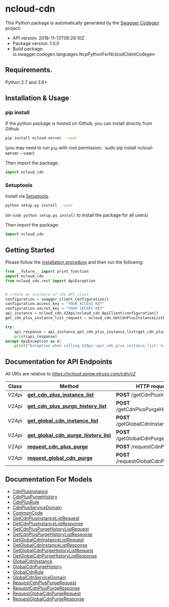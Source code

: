 # ncloud-cdn

This Python package is automatically generated by the [Swagger Codegen](https://github.com/swagger-api/swagger-codegen) project:

- API version: 2018-11-13T06:29:10Z
- Package version: 1.0.0
- Build package: io.swagger.codegen.languages.NcpPythonForNcloudClientCodegen

## Requirements.

Python 2.7 and 3.6+

## Installation & Usage
### pip install

If the python package is hosted on Github, you can install directly from Github

```sh
pip install ncloud-server --user
```
(you may need to run `pip` with root permission: `sudo pip install ncloud-server --user)

Then import the package:
```python
import ncloud_cdn 
```

### Setuptools

Install via [Setuptools](http://pypi.python.org/pypi/setuptools).

```sh
python setup.py install --user
```
(or `sudo python setup.py install` to install the package for all users)

Then import the package:
```python
import ncloud_cdn
```

## Getting Started

Please follow the [installation procedure](#installation--usage) and then run the following:

```python
from __future__ import print_function
import ncloud_cdn
from ncloud_cdn.rest import ApiException


# create an instance of the API class
configuration = swagger_client.Configuration()
configuration.access_key = "YOUR ACCESS KEY"
configuration.secret_key = "YOUR SECRET KEY"
api_instance = ncloud_cdn.V2Api(ncloud_cdn.ApiClient(configuration))
get_cdn_plus_instance_list_request = ncloud_cdn.GetCdnPlusInstanceListRequest() # GetCdnPlusInstanceListRequest | getCdnPlusInstanceListRequest

try:
    api_response = api_instance.get_cdn_plus_instance_list(get_cdn_plus_instance_list_request)
    print(api_response)
except ApiException as e:
    print("Exception when calling V2Api->get_cdn_plus_instance_list: %s\n" % e)

```

## Documentation for API Endpoints

All URIs are relative to *https://ncloud.apigw.ntruss.com/cdn/v2*

Class | Method | HTTP request | Description
------------ | ------------- | ------------- | -------------
*V2Api* | [**get_cdn_plus_instance_list**](docs/V2Api.md#get_cdn_plus_instance_list) | **POST** /getCdnPlusInstanceList | 
*V2Api* | [**get_cdn_plus_purge_history_list**](docs/V2Api.md#get_cdn_plus_purge_history_list) | **POST** /getCdnPlusPurgeHistoryList | 
*V2Api* | [**get_global_cdn_instance_list**](docs/V2Api.md#get_global_cdn_instance_list) | **POST** /getGlobalCdnInstanceList | 
*V2Api* | [**get_global_cdn_purge_history_list**](docs/V2Api.md#get_global_cdn_purge_history_list) | **POST** /getGlobalCdnPurgeHistoryList | 
*V2Api* | [**request_cdn_plus_purge**](docs/V2Api.md#request_cdn_plus_purge) | **POST** /requestCdnPlusPurge | 
*V2Api* | [**request_global_cdn_purge**](docs/V2Api.md#request_global_cdn_purge) | **POST** /requestGlobalCdnPurge | 


## Documentation For Models

 - [CdnPlusInstance](docs/CdnPlusInstance.md)
 - [CdnPlusPurgeHistory](docs/CdnPlusPurgeHistory.md)
 - [CdnPlusRule](docs/CdnPlusRule.md)
 - [CdnPlusServiceDomain](docs/CdnPlusServiceDomain.md)
 - [CommonCode](docs/CommonCode.md)
 - [GetCdnPlusInstanceListRequest](docs/GetCdnPlusInstanceListRequest.md)
 - [GetCdnPlusInstanceListResponse](docs/GetCdnPlusInstanceListResponse.md)
 - [GetCdnPlusPurgeHistoryListRequest](docs/GetCdnPlusPurgeHistoryListRequest.md)
 - [GetCdnPlusPurgeHistoryListResponse](docs/GetCdnPlusPurgeHistoryListResponse.md)
 - [GetGlobalCdnInstanceListRequest](docs/GetGlobalCdnInstanceListRequest.md)
 - [GetGlobalCdnInstanceListResponse](docs/GetGlobalCdnInstanceListResponse.md)
 - [GetGlobalCdnPurgeHistoryListRequest](docs/GetGlobalCdnPurgeHistoryListRequest.md)
 - [GetGlobalCdnPurgeHistoryListResponse](docs/GetGlobalCdnPurgeHistoryListResponse.md)
 - [GlobalCdnInstance](docs/GlobalCdnInstance.md)
 - [GlobalCdnPurgeHistory](docs/GlobalCdnPurgeHistory.md)
 - [GlobalCdnRule](docs/GlobalCdnRule.md)
 - [GlobalCdnServiceDomain](docs/GlobalCdnServiceDomain.md)
 - [RequestCdnPlusPurgeRequest](docs/RequestCdnPlusPurgeRequest.md)
 - [RequestCdnPlusPurgeResponse](docs/RequestCdnPlusPurgeResponse.md)
 - [RequestGlobalCdnPurgeRequest](docs/RequestGlobalCdnPurgeRequest.md)
 - [RequestGlobalCdnPurgeResponse](docs/RequestGlobalCdnPurgeResponse.md)

